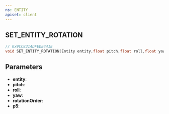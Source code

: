 ```yaml
---
ns: ENTITY
apiset: client
---
```

## SET_ENTITY_ROTATION

```c
// 0x9CC8314DFEDE441E
void SET_ENTITY_ROTATION(Entity entity,float pitch,float roll,float yaw,int rotationOrder,BOOL p5);
```


## Parameters
* **entity**:
* **pitch**:
* **roll**:
* **yaw**:
* **rotationOrder**:
* **p5**:



